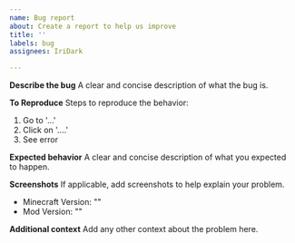 ```yaml
---
name: Bug report
about: Create a report to help us improve
title: ''
labels: bug
assignees: IriDark

---
```


**Describe the bug**
A clear and concise description of what the bug is.

**To Reproduce**
Steps to reproduce the behavior:
1. Go to '...'
2. Click on '....'
3. See error

**Expected behavior**
A clear and concise description of what you expected to happen.

**Screenshots**
If applicable, add screenshots to help explain your problem.

 - Minecraft Version: ""
 - Mod Version: ""

**Additional context**
Add any other context about the problem here.
